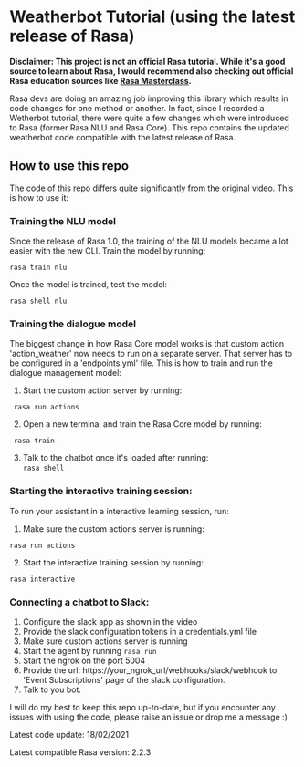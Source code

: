 # Weatherbot Tutorial (using the latest release of Rasa)

**Disclaimer: This project is not an official Rasa tutorial. 
While it's a good source to learn about Rasa, I would recommend
also checking out official Rasa education sources like 
[Rasa Masterclass](https://www.youtube.com/playlist?list=PL75e0qA87dlHQny7z43NduZHPo6qd-cRc).**


Rasa devs are doing an amazing job improving this library which results in code changes for one method or another. In fact, since I recorded a Wetherbot tutorial,
there were quite a few changes which were introduced to Rasa (former Rasa NLU and Rasa Core). This repo contains the updated weatherbot code compatible with the latest release of Rasa.

## How to use this repo

The code of this repo differs quite significantly from the original video. This is how to use it:

### Training the NLU model

Since the release of Rasa 1.0, the training of the NLU models became a lot easier with the new CLI. Train the model by running:  

```rasa train nlu ```

Once the model is trained, test the model:

```rasa shell nlu```


### Training the dialogue model

The biggest change in how Rasa Core model works is that custom action 'action_weather' now needs to run on a separate server. That server has to be configured in a 'endpoints.yml' file.  This is how to train and run the dialogue management model:  
1. Start the custom action server by running:  

``` rasa run actions```  

2. Open a new terminal and train the Rasa Core model by running:  

``` rasa train```  
 
3. Talk to the chatbot once it's loaded after running:  
```rasa shell```  


### Starting the interactive training session:

To run your assistant in a interactive learning session, run:
1. Make sure the custom actions server is running:  

```rasa run actions```  

2. Start the interactive training session by running:  

```rasa interactive```  

### Connecting a chatbot to Slack:
1. Configure the slack app as shown in the video  
2. Provide the slack configuration tokens in a credentials.yml file  
3. Make sure custom actions server is running  
4. Start the agent by running `rasa run`
5. Start the ngrok on the port 5004  
6. Provide the url: https://your_ngrok_url/webhooks/slack/webhook to 'Event Subscriptions' page of the slack configuration.  
7. Talk to you bot.  

I will do my best to keep this repo up-to-date, but if you encounter any issues with using the code, please raise an issue or drop me a message :)

Latest code update: 18/02/2021

Latest compatible Rasa version: 2.2.3





